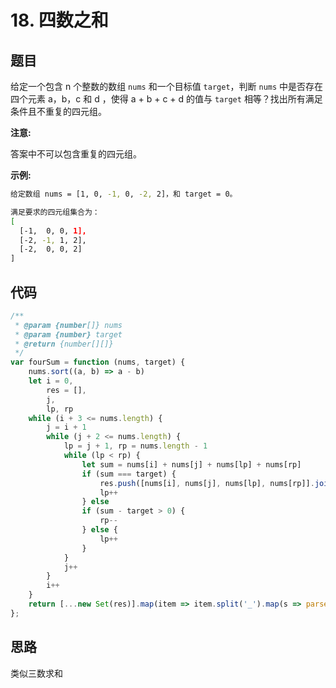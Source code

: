 # 18. 四数之和

## 题目

给定一个包含 n 个整数的数组 `nums` 和一个目标值 `target`，判断 `nums` 中是否存在四个元素 a，b，c 和 d ，使得 a + b + c + d 的值与 `target` 相等？找出所有满足条件且不重复的四元组。

**注意:**

答案中不可以包含重复的四元组。

**示例:**

```bash
给定数组 nums = [1, 0, -1, 0, -2, 2]，和 target = 0。

满足要求的四元组集合为：
[
  [-1,  0, 0, 1],
  [-2, -1, 1, 2],
  [-2,  0, 0, 2]
]
```

## 代码

```js
/**
 * @param {number[]} nums
 * @param {number} target
 * @return {number[][]}
 */
var fourSum = function (nums, target) {
    nums.sort((a, b) => a - b)
    let i = 0,
        res = [],
        j,
        lp, rp
    while (i + 3 <= nums.length) {
        j = i + 1
        while (j + 2 <= nums.length) {
            lp = j + 1, rp = nums.length - 1
            while (lp < rp) {
                let sum = nums[i] + nums[j] + nums[lp] + nums[rp]
                if (sum === target) {
                    res.push([nums[i], nums[j], nums[lp], nums[rp]].join('_'))
                    lp++
                } else
                if (sum - target > 0) {
                    rp--
                } else {
                    lp++
                }
            }
            j++
        }
        i++
    }
    return [...new Set(res)].map(item => item.split('_').map(s => parseInt(s)))
};
```

## 思路

类似三数求和